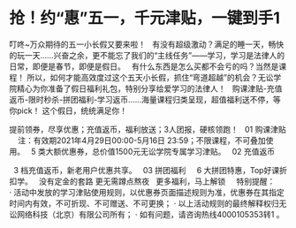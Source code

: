 # 抢！约“惠”五一，千元津贴，一键到手1

叮咚~万众期待的五一小长假又要来啦！
 
有没有超级激动？满足的睡一天，畅快的玩一天......兴奋之余，更不能忘了我们的“主线任务”——学习，学习是法律人的日常，即便是春节，即便是假日。
 
有什么东西是怎么买都不会亏的吗？当然是课程！
所以，如何才能高效度过这个五天小长假，抓住“弯道超越”的机会？无讼学院精心为你准备了假日福利礼包，特别分享给爱学习的法律人！
 
购课津贴-充值返币-限时秒杀-拼团福利-学习返币......海量课程归类呈现，超值福利送不停，等你pick！
这个假日，统统满足你！

提前领券，尽享优惠；充值返币，福利放送；3人团报，硬核领跑！
 
01
购课津贴
 
 
注：有效期2021年4月29日00:00-5月16日 23:59；不限课程，不可叠加使用。
 
5 类大额优惠券，总价值1500元无讼学院专属学习津贴。
 
02
充值返币

 
3 档充值返币，新老用户优惠共享。
 
03
拼团福利
 
 
6 大拼团特惠，Top好课折扣学。
 
没有定金的套路
更无需蹲点熬夜
 
更多福利，马上解锁
 
 
特别提醒：
· 活动中发放的学习津贴使用规则，以优惠券页面描述规则为准，优惠券在其指定时间内有效，不可折现、不可赠送、不可更换；
· 以上活动规则的最终解释权归无讼网络科技（北京）有限公司所有；
· 如有问题，请咨询热线4000105353转1 。


